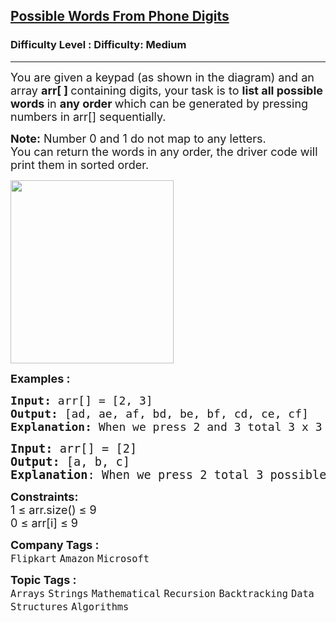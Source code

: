 <h2><a href="https://www.geeksforgeeks.org/problems/possible-words-from-phone-digits-1587115620/1?_gl=1*z9uvh5*_up*MQ..*_gs*MQ..&gclid=CjwKCAjwxfjGBhAUEiwAKWPwDtF1kMPxR6SWEQ4WVeYtxVMtMYr__K8WToyDtjDVlLicw8O-6llDYBoCNy8QAvD_BwE&gbraid=0AAAAAC9yBkC6w7re_JG_E5YMw1JEZZ9dq">Possible Words From Phone Digits</a></h2><h3>Difficulty Level : Difficulty: Medium</h3><hr><div class="problems_problem_content__Xm_eO"><p><span style="font-size: 18px;">You are given a keypad (as shown in the diagram) and an array <strong>arr[ ] </strong>containing digits, your task is to <strong>list all possible words </strong></span><span style="font-size: 18px;">in&nbsp;</span><strong style="font-size: 18px;">any order </strong><span style="font-size: 18px;">which can be generated by pressing numbers in arr[] sequentially.</span></p>
<p><span style="font-size: 18px;"><strong style="font-size: 18px;">Note:</strong><span style="font-size: 18px;"> </span><span style="font-size: 18px;">Number 0 and 1 do not map to any letters.<br>You can return the words in any order, the driver code will print them in sorted order.</span></span></p>
<p><img src="https://media.geeksforgeeks.org/img-practice/PROD/addEditProblem/701199/Web/Other/a1d54f48-0118-45d8-a8ab-7551ed72df27_1685086793.png" alt="" width="261" height="293"></p>
<p><span style="font-size: 18px;"><strong>Examples :</strong></span></p>
<pre><strong style="font-size: 18px;">Input: </strong><span style="font-size: 18px;">arr[] = [2, 3]
</span><strong style="font-size: 18px;">Output: </strong><span style="font-size: 18px;">[ad, ae, af, bd, be, bf, cd, ce, cf]
</span><strong style="font-size: 18px;">Explanation: </strong><span style="font-size: 18px;">When we press 2 and 3 total 3 x 3 = 9 possible words formed.</span></pre>
<pre><span style="font-size: 14pt;"><strong style="font-size: 14pt;">Input: </strong><span style="font-size: 14pt;">arr[] = [2]
</span><strong style="font-size: 14pt;">Output: </strong><span style="font-size: 14pt;">[a, b, c]<br></span><span style="font-size: 18.6667px;"><strong>Explanation</strong>: When we press 2 total 3 possible words formed.</span><span style="font-size: 14pt;"><br></span></span></pre>
<p><span style="font-size: 18px;"><strong>Constraints:</strong><br>1 ≤ arr.size() ≤ 9<br>0 ≤ arr[i] ≤ 9</span></p></div><p><span style=font-size:18px><strong>Company Tags : </strong><br><code>Flipkart</code>&nbsp;<code>Amazon</code>&nbsp;<code>Microsoft</code>&nbsp;<br><p><span style=font-size:18px><strong>Topic Tags : </strong><br><code>Arrays</code>&nbsp;<code>Strings</code>&nbsp;<code>Mathematical</code>&nbsp;<code>Recursion</code>&nbsp;<code>Backtracking</code>&nbsp;<code>Data Structures</code>&nbsp;<code>Algorithms</code>&nbsp;